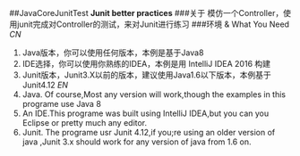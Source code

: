 ##JavaCoreJunitTest 
**Junit better practices**
###关于
模仿一个Controller，使用junit完成对Controller的测试，来对Junit进行练习
###环境 & What You Need
 *CN*
 1. Java版本，你可以使用任何版本，本例是基于Java8
 2. IDE选择，你可以使用你熟练的IDEA，本例是用 IntelliJ IDEA 2016 构建
 3. Junit版本，Junit3.X以前的版本，建议使用Java1.6以下版本，本例基于Junit4.12
 *EN*
1. Java. Of course,Most any version will work,though the examples in this programe use Java 8
2. An IDE.This programe was built using IntelliJ IDEA,but you can you Eclipse or pretty much any editor.
3. Junit. The programe usr Junit 4.12,if you;re using an older version of java ,Junit 3.x should work for any version of java from 1.6 on. 
